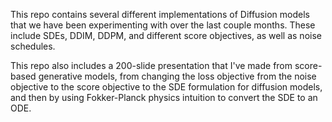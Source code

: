 This repo contains several different implementations of Diffusion models that we have been experimenting with over the last couple months. These include SDEs, DDIM, DDPM, and different score objectives, as well as noise schedules. 

This repo also includes a 200-slide presentation that I've made from score-based generative models, from changing the loss objective from the noise objective to the score objective to the SDE formulation for diffusion models, and then by using Fokker-Planck physics intuition to convert the SDE to an ODE.
